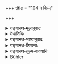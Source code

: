 +++
title = "104 न विप्रम्"

+++

<details><summary>गङ्गानथ-मूलानुवादः</summary>

One should not have a dead Brāhmaṇa carried by a Śūdra, while his own people are there. For it would be an oblation into fire, defiled by the touch of the Śūdra, and as such not conducive to heaven.—(l 03).
</details>

<details><summary>मेधातिथिः</summary>

**न नाययेन्** न निर्हारयेत् । **स्वेषु तिष्ठत्सु** समानजातीयेषु सत्सु । आहुतिग्रहणान् न दाहयेद् इति । विप्रग्रहणम् अतन्त्रम् । क्षत्रियवैश्ययोर् अपि शूद्रसंस्पर्शो दोष एवेत्य् अर्थवादात् प्रतिषेधः प्रतीयते ॥ ५.१०३ ॥
</details>

<details><summary>गङ्गानथ-भाष्यानुवादः</summary>

‘*Have carried*’—have taken out.

‘*While his own people are there*’—*i.e*., men of the same caste. The use of the term ‘*oblation into fire*’ implies that the body should not also be burnt by the *Śūdra*.

The specification of the ‘Brāhmaṇa’ is not emphasised; for the
*Kṣatriya* and the *Vaiśya* also the Śūdra’s touch is defiling; hence
what the supplementary statement indicates is that the prohibition applies to the case of these two also.—(103).
</details>

<details><summary>गङ्गानथ-टिप्पन्यः</summary>

(Verse 104 of others.)

According to Nārāyaṇa this rule is meant for Brāhmaṇas only; but Medhātithi says that the ‘*vipra*’ is mentioned only by way of illustration; the rule applies to all the three higher castes.

This verse is quoted in *Mitākṣarā* (on 3.20);—in *Parāśaramādhava* (Ācāra, p. 634), which reproduces the remark made in *Mitākṣarā* that the phrase ‘*sveṣu tiṣṭhatsu*’ is superfluous, in view of the assertion (in the second half) that the touching of the body by the lower castes is ‘*asvargya*,’ which would imply that the body should not be so touched, irrespective of the presence or absence of the dead person’s ‘own people’;—and in *Śuddhimayūkha* (p. 17).

It is quoted in *Madanapārijāta* (p. 395), which also adds the same remark;—and in *Hāralatā* (p. 120) which says —‘*sveṣu tiṣṭhatsu*’ means that if possible the dead body of a Brāhmaṇa should be carried by Brāhmaṇas alone, in the absence of Brāhmaṇas by Kṣatriyas, even by Vaiśyas in the absence of Kṣatriyas, and by Śūdras only when there are no Vaiśyas—‘*asvargyā*,’ this also refers to cases where twice-born persons are available.
</details>

<details><summary>गङ्गानथ-तुल्य-वाक्यानि</summary>

*Viṣṇu* (19.1).—‘One must not cause a dead member of a twice-born caste
to be carried by a Śūdra; nor a Śūdra by a twice-born person.’

*Yama* (Parāśaramādhava, p. 634).—‘When a sacrificer dies, the Śūdra
shall not carry his dead body; that dead person for whom the Śūdra carries fire, grass or wood, remains a *ghost* for ever and becomes defiled by sin.’
</details>

<details><summary>Bühler</summary>

104	Let him not allow a dead Brahmana to be carried out by a Sudra, while men of the same caste are at hand; for that burnt-offering which is defiled by a Sudra's touch is detrimental to (the deceased's passage to) heaven.
</details>
